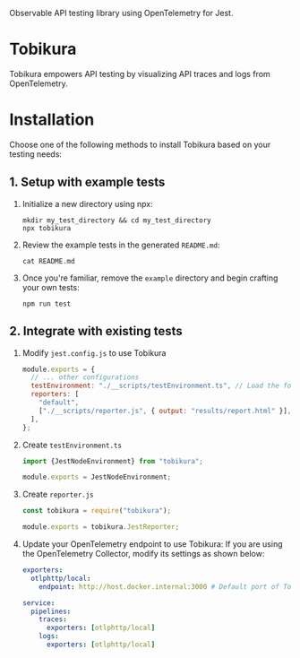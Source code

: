 Observable API testing library using OpenTelemetry for Jest.

# Tobikura

Tobikura empowers API testing by visualizing API traces and logs from OpenTelemetry.

# Installation

Choose one of the following methods to install Tobikura based on your testing needs:

## 1. Setup with example tests

1. Initialize a new directory using npx:
    ```
    mkdir my_test_directory && cd my_test_directory
    npx tobikura
    ```
2. Review the example tests in the generated `README.md`:
    ```
    cat README.md
    ```
3. Once you're familiar, remove the `example` directory and begin crafting your own tests:
    ```
    npm run test
    ```

## 2. Integrate with existing tests

1. Modify `jest.config.js` to use Tobikura
    ```js
    module.exports = {
      // ... other configurations
      testEnvironment: "./__scripts/testEnvironment.ts", // Load the following testEnvironment.ts
      reporters: [
        "default",
        ["./__scripts/reporter.js", { output: "results/report.html" }],  // Load the following reporter.js
      ],
    };
    ```
2. Create `testEnvironment.ts`
    ```ts
    import {JestNodeEnvironment} from "tobikura";
    
    module.exports = JestNodeEnvironment;
    ```
3. Create `reporter.js`
    ```js
    const tobikura = require("tobikura");
    
    module.exports = tobikura.JestReporter;
    ```
4. Update your OpenTelemetry endpoint to use Tobikura:
    If you are using the OpenTelemetry Collector, modify its settings as shown below:
    ```yml
    exporters:
      otlphttp/local:
        endpoint: http://host.docker.internal:3000 # Default port of Tobikura's server
    
    service:
      pipelines:
        traces:
          exporters: [otlphttp/local]
        logs:
          exporters: [otlphttp/local]
    ```

